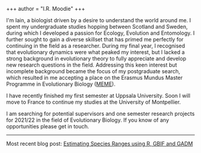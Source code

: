 +++
author = "I.R. Moodie"
+++

I'm Iain, a biologist driven by a desire to understand the world around me. I spent my undergraduate studies hopping between Scotland and Sweden, during which I developed a passion for Ecology, Evolution and Entomology. I further sought to gain a diverse skillset that has primed me perfectly for continuing in the field as a researcher. During my final year, I recognised that evolutionary dynamics were what peaked my interest, but I lacked a strong background in evolutionary theory to fully appreciate and develop new research questions in the field. Addressing this keen interest but incomplete background became the focus of my postgraduate search, which resulted in me accepting a place on the Erasmus Mundus Master Programme in Evolutionary Biology ([MEME](https://www.evobio.eu/)).

I have recently finished my first semester at Uppsala University. Soon I will move to France to continue my studies at the University of Montpellier.

I am searching for potential supervisors and one semester research projects for 2021/22 in the field of Evolutionary Biology. If you know of any opportunities please get in touch.

---

Most recent blog post: [Estimating Species Ranges using R, GBIF and GADM](https://irmoodie.com/post/rangeestimates/)